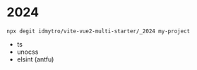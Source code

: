 # 2024

```
npx degit idmytro/vite-vue2-multi-starter/_2024 my-project

```

- ts
- unocss
- elsint (antfu)
